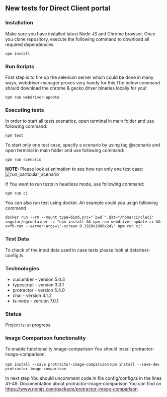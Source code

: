## New tests for Direct Client portal

### Installation
Make sure you have installed latest Node JS and Chrome browser. Once you clone repository, execute the following command to download all required dependencies

`npm install`

### Run Scripts
First step is to fire up the selenium server which could be done in many ways, webdriver-manager proves very handy for this.The below command should download the chrome & gecko driver binaries locally for you!

`npm run webdriver-update`

### Executing tests
In order to start all tests scenarios, open terminal in main folder and use following command:

`npm test`

To start only one test case, specify a scenario by using tag @scenario and open terminal in main folder and use following command:

`npm run scenario`

**NOTE:** Please look at animation to see how run only one test case: ![run_particular_scenario](scenario.gif)

If You want to run tests in headless mode, use following command:

`npm run ci`

You can also run test using docker. An example could you usign following command

``docker run --rm --mount type=bind,src="`pwd`",dst="/home/circleci" angular/ngcontainer -c "npm install && npm run webdriver-update-ci && xvfb-run --server-args=\"-screen 0 1920x1080x24\" npm run ci"``

### Test Data
To check of the input data used in case tests please look at data/test-config.ts

### Technologies
* cucumber - version 5.0.3
* typescript - version 3.0.1
* protractor - version 5.4.0
* chai - version 4.1.2
* ts-node - version 7.0.1

### Status
Project is: _in progress_.

### Image Comparison functionality
To enable functionality image-comparison You should install protractor-image-comparison.

`npm install --save protractor-image-comparison`
`npm install --save-dev protractor-image-comparison`

In next step You should uncomment code in file config/config.ts in the lines 41-49.
Documentation about protractor-image-comparison You can find on https://www.npmjs.com/package/protractor-image-comparison.
